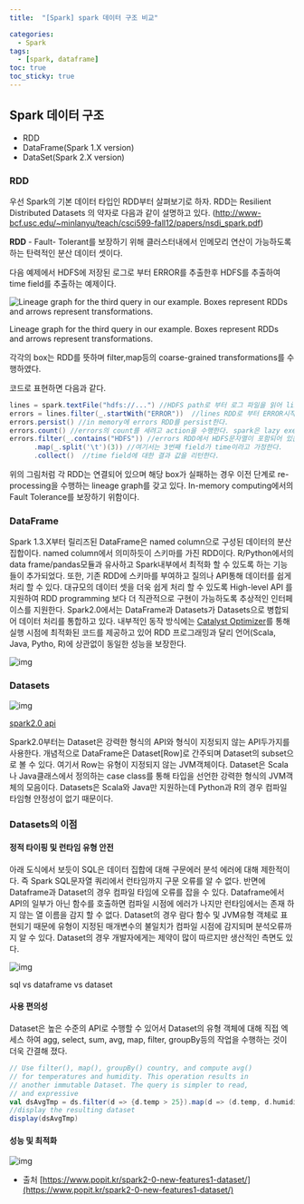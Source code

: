 ```yaml
---
title:  "[Spark] spark 데이터 구조 비교"

categories:
  - Spark
tags:
  - [spark, dataframe]
toc: true
toc_sticky: true
---
```


## Spark 데이터 구조

- RDD
- DataFrame(Spark 1.X version)
- DataSet(Spark 2.X version)



### RDD

우선 Spark의 기본 데이터 타입인 RDD부터 살펴보기로 하자.  RDD는 Resilient Distributed Datasets 의 약자로 다음과 같이 설명하고 있다. (http://www-bcf.usc.edu/~minlanyu/teach/csci599-fall12/papers/nsdi_spark.pdf)

**RDD** - Fault- Tolerant를 보장하기 위해 클러스터내에서 인메모리 연산이 가능하도록 하는 탄력적인 분산 데이터 셋이다.

다음 예제에서 HDFS에 저장된 로그로 부터 ERROR를 추출한후 HDFS를 추출하여 time field를 추출하는 예제이다.

![ Lineage graph for the third query in our example. Boxes represent RDDs and arrows represent transformations.](http://www.popit.kr/wp-content/uploads/2016/10/Screen-Shot-2016-10-26-at-7.45.11-PM.png)

Lineage graph for the third query in our example.
Boxes represent RDDs and arrows represent transformations.

각각의 box는 RDD를 뜻하며 filter,map등의 coarse-grained transformations를 수행하였다.

코드로 표현하면 다음과 같다.



```scala
lines = spark.textFile("hdfs://...") //HDFS path로 부터 로그 파일을 읽어 lines란 RDD를 생성한다.
errors = lines.filter(_.startWith("ERROR"))  //lines RDD로 부터 ERROR시작되는 데이터만 필터링 하여 errors RDD를 생성한다. 
errors.persist() //in memory에 errors RDD를 persist한다. 
errors.count() //errors의 count를 세려고 action을 수행한다. spark은 lazy execution 방식으로 동작한다. 
errors.filter(_.contains("HDFS")) //errors RDD에서 HDFS문자열이 포함되어 있는 경우 tab으로 분리하여 3번째 필드를 가져오려고 한다. 
      .map(_.split('\t')(3)) //여기서는 3번째 field가 time이라고 가정한다. 
      .collect()  //time field에 대한 결과 값을 리턴한다.
```



위의 그림처럼 각 RDD는 연결되어 있으며 해당 box가 실패하는 경우 이전 단계로 re-processing을 수행하는  lineage graph를 갖고 있다. In-memory computing에서의 Fault Tolerance를 보장하기 위함이다.



### DataFrame



Spark 1.3.X부터 릴리즈된 DataFrame은 named column으로 구성된 데이터의 분산 집합이다. named column에서 의미하듯이 스키마를 가진 RDD이다. R/Python에서의 data frame/pandas모듈과 유사하고 Spark내부에서 최적화 할 수 있도록 하는 기능들이 추가되었다. 또한, 기존 RDD에 스키마를 부여하고 질의나 API통해 데이터를 쉽게 처리 할 수 있다. 대규모의 데이터 셋을 더욱 쉽게 처리 할 수 있도록 High-level API 를 지원하여 RDD programming 보다 더 직관적으로 구현이 가능하도록 추상적인 인터페이스를 지원한다. Spark2.0에서는 DataFrame과 Datasets가 Datasets으로 병합되어 데이터 처리를 통합하고 있다. 내부적인 동작 방식에는 [Catalyst Optimizer](https://databricks.com/blog/2015/04/13/deep-dive-into-spark-sqls-catalyst-optimizer.html)를 통해 실행 시점에 최적화된 코드를 제공하고 있어 RDD 프로그래밍과 달리 언어(Scala, Java, Pytho, R)에 상관없이 동일한 성능을 보장한다.

![img](https://databricks.com/wp-content/uploads/2015/04/Screen-Shot-2015-04-12-at-8.41.26-AM.png)



### Datasets



![img](https://databricks.com/wp-content/uploads/2016/06/Unified-Apache-Spark-2.0-API-1.png)

[spark2.0 api](https://databricks.com/wp-content/uploads/2016/06/Unified-Apache-Spark-2.0-API-1.png)

Spark2.0부터는 Dataset은 강력한 형식의 API와 형식이 지정되지 않는 API두가지를 사용한다. 개념적으로 DataFrame은 Dataset[Row]로 간주되며 Dataset의 subset으로 볼 수 있다. 여기서 Row는 유형이 지정되지 않는 JVM객체이다. Dataset은 Scala 나  Java클래스에서 정의하는 case class를 통해 타입을 선언한 강력한 형식의 JVM객체의 모음이다.  Datasets은 Scala와 Java만 지원하는데 Python과 R의 경우 컴파일 타임형 안정성이 없기 때문이다.



### Datasets의 이점



#### 정적 타이핑 및 런타임 유형 안전



아래 도식에서 보듯이 SQL은 데이터 집합에 대해 구문에러 분석 에러에 대해 제한적이다. 즉 Spark SQL문자열 쿼리에서 런타임까지 구문 오류를 알 수 없다. 반면에 Dataframe과 Dataset의 경우 컴파일 타임에 오류를 잡을 수 있다. Dataframe에서 API의 일부가 아닌 함수를 호출하면 컴파일 시점에 에러가 나지만 런타임에서는 존재 하지 않는 열 이름을 감지 할 수 없다. Dataset의 경우 람다 함수 및 JVM유형 객체로 표현되기 때문에 유형이 지정된 매개변수의 불일치가 컴파일 시점에 감지되며 분석오류까지 알 수 있다. Dataset의 경우 개발자에게는 제약이 많이 따르지만 생산적인 측면도 있다.

![img](https://databricks.com/wp-content/uploads/2016/07/sql-vs-dataframes-vs-datasets-type-safety-spectrum.png)

sql vs dataframe vs dataset



#### 사용 편의성

Dataset은 높은 수준의 API로 수행할 수 있어서 Dataset의 유형 객체에 대해 직접 엑세스 하여 agg, select, sum, avg, map, filter, groupBy등의 작업을 수행하는 것이 더욱 간결해 졌다.

```scala
// Use filter(), map(), groupBy() country, and compute avg() 
// for temperatures and humidity. This operation results in 
// another immutable Dataset. The query is simpler to read, 
// and expressive
val dsAvgTmp = ds.filter(d => {d.temp > 25}).map(d => (d.temp, d.humidity, d.cca3)).groupBy($"_3").avg()
//display the resulting dataset
display(dsAvgTmp)
```



#### 성능 및 최적화



![img](https://databricks.com/wp-content/uploads/2016/01/Memory-Usage-when-Caching-Chart-1024x359.png?noresize)

- 출처
[https://www.popit.kr/spark2-0-new-features1-dataset/](https://www.popit.kr/spark2-0-new-features1-dataset/)
